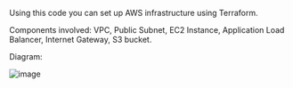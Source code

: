 Using this code you can set up AWS infrastructure using Terraform.

Components involved:
VPC, Public Subnet, EC2 Instance, Application Load Balancer, Internet Gateway, S3 bucket.


Diagram:

![image](https://github.com/VinayakJ76/Terraform-AWS-deployment/assets/138783432/40bcc4e6-ecde-4ab0-8ab6-4d8e6ce1ac36)
